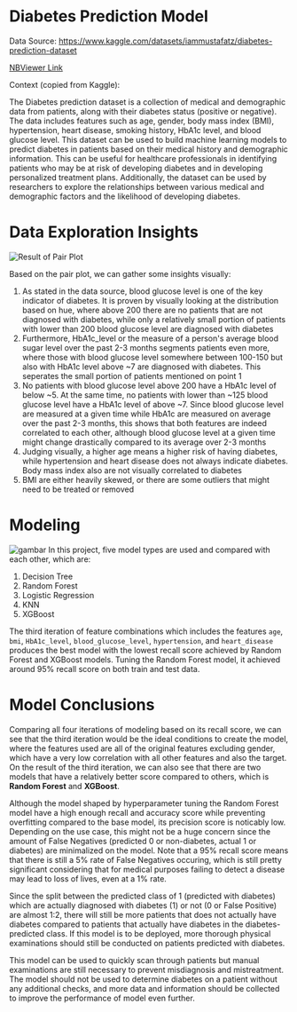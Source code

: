 # Diabetes Prediction Model
Data Source: https://www.kaggle.com/datasets/iammustafatz/diabetes-prediction-dataset

[NBViewer Link](https://nbviewer.org/github/mezkymy/diabetes-prediction/blob/main/Diabetes_Prediction.ipynb)

Context (copied from Kaggle):

The Diabetes prediction dataset is a collection of medical and demographic data from patients, along with their diabetes status (positive or negative). The data includes features such as age, gender, body mass index (BMI), hypertension, heart disease, smoking history, HbA1c level, and blood glucose level. This dataset can be used to build machine learning models to predict diabetes in patients based on their medical history and demographic information. This can be useful for healthcare professionals in identifying patients who may be at risk of developing diabetes and in developing personalized treatment plans. Additionally, the dataset can be used by researchers to explore the relationships between various medical and demographic factors and the likelihood of developing diabetes.


# Data Exploration Insights
![Result of Pair Plot](https://github.com/mezkymy/diabetes-prediction/assets/79908491/40382d26-6d93-43fa-9b87-21872d80080c)

Based on the pair plot, we can gather some insights visually:
1. As stated in the data source, blood glucose level is one of the key indicator of diabetes. It is proven by visually looking at the distribution based on hue, where above 200 there are no patients that are not diagnosed with diabetes, while only a relatively small portion of patients with lower than 200 blood glucose level are diagnosed with diabetes
2. Furthermore, HbA1c_level or the measure of a person's average blood sugar level over the past 2-3 months segments patients even more, where those with blood glucose level somewhere between 100-150 but also with HbA1c level above ~7 are diagnosed with diabetes. This seperates the small portion of patients mentioned on point 1
3. No patients with blood glucose level above 200 have a HbA1c level of below ~5. At the same time, no patients with lower than ~125 blood glucose level have a HbA1c level of above ~7. Since blood glucose level are measured at a given time while HbA1c are measured on average over the past 2-3 months, this shows that both features are indeed correlated to each other, although blood glucose level at a given time might change drastically compared to its average over 2-3 months
4. Judging visually, a higher age means a higher risk of having diabetes, while hypertension and heart disease does not always indicate diabetes. Body mass index also are not visually correlated to diabetes
5. BMI are either heavily skewed, or there are some outliers that might need to be treated or removed

# Modeling
![gambar](https://github.com/mezkymy/diabetes-prediction/assets/79908491/0ad25d10-299f-4a3b-ba0a-2846c89cdc56)
In this project, five model types are used and compared with each other, which are:
1. Decision Tree
2. Random Forest
3. Logistic Regression
4. KNN
5. XGBoost

The third iteration of feature combinations which includes the features `age`, `bmi`, `HbA1c_level`, `blood_glucose_level`, `hypertension`, and `heart_disease` produces the best model with the lowest recall score achieved by Random Forest and XGBoost models. Tuning the Random Forest model, it achieved around 95% recall score on both train and test data. 

# Model Conclusions
Comparing all four iterations of modeling based on its recall score, we can see that the third iteration would be the ideal conditions to create the model, where the features used are all of the original features excluding gender, which have a very low correlation with all other features and also the target. On the result of the third iteration, we can also see that there are two models that have a relatively better score compared to others, which is **Random Forest** and **XGBoost**.

Although the model shaped by hyperparameter tuning the Random Forest model have a high enough recall and accuracy score while preventing overfitting compared to the base model, its precision score is noticably low. Depending on the use case, this might not be a huge concern since the amount of False Negatives (predicted 0 or non-diabetes, actual 1 or diabetes) are minimalized on the model. Note that a 95% recall score means that there is still a 5% rate of False Negatives occuring, which is still pretty significant considering that for medical purposes failing to detect a disease may lead to loss of lives, even at a 1% rate.

Since the split between the predicted class of 1 (predicted with diabetes) which are actually diagnosed with diabetes (1) or not (0 or False Positive) are almost 1:2, there will still be more patients that does not actually have diabetes compared to patients that actually have diabetes in the diabetes-predicted class. If this model is to be deployed, more thorough physical examinations should still be conducted on patients predicted with diabetes. 

This model can be used to quickly scan through patients but manual examinations are still necessary to prevent misdiagnosis and mistreatment. The model should not be used to determine diabetes on a patient without any additional checks, and more data and information should be collected to improve the performance of model even further.

